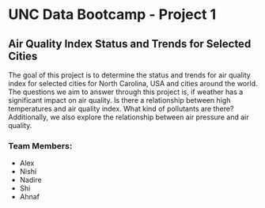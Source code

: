 # UNC Data Bootcamp - Project 1

## Air Quality Index Status and Trends for Selected Cities

The goal of this project is to determine the status and trends for air quality index for selected cities for North Carolina, USA and cities around the world.  
The questions we aim to answer through this project is, if weather has a significant impact on air quality. Is there a relationship between high temperatures and air quality index. What kind of pollutants are there? Additionally, we also explore the relationship between air pressure and air quality. 


### Team Members:

* Alex
* Nishi
* Nadire
* Shi
* Ahnaf 
